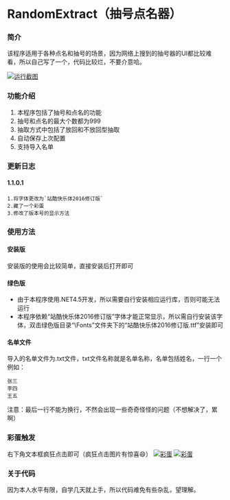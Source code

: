 # RandomExtract（抽号点名器）
### 简介

该程序适用于各种点名和抽号的场景，因为网络上搜到的抽号器的UI都比较难看，所以自己写了一个，代码比较烂，不要介意哈。

[![运行截图](https://s2.ax1x.com/2019/02/04/kJ8ldS.png "运行截图")](https://s2.ax1x.com/2019/02/04/kJ8ldS.png "运行截图")

### 功能介绍
1. 本程序包括了抽号和点名的功能
2. 抽号和点名的最大个数都为999
3. 抽取方式中包括了放回和不放回型抽取
4. 自动保存上次配置
5. 支持导入名单
### 更新日志
#### 1.1.0.1
	1.将字体更改为`站酷快乐体2016修订版`
	2.藏了一个彩蛋
	3.修改了版本号的显示方法
### 使用方法

#### 安装版
安装版的使用会比较简单，直接安装后打开即可

#### 绿色版
- 由于本程序使用.NET4.5开发，所以需要自行安装相应运行库，否则可能无法运行
- 本程序依赖“站酷快乐体2016修订版”字体才能正常显示，所以需自行安装该字体，双击绿色版目录“\Fonts”文件夹下的“站酷快乐体2016修订版.ttf”安装即可

#### 名单文件
导入的名单文件为.txt文件，txt文件名称就是名单名称，名单包括姓名，一行一个例如：
```
张三
李四
王五
```
注意：最后一行不能为换行，不然会出现一些奇奇怪怪的问题（不想解决了，累啊）
### 彩蛋触发
右下角文本框疯狂点击即可（疯狂点击图片有惊喜:smile:）
[![彩蛋](https://s2.ax1x.com/2019/02/04/kJ8NMq.png "彩蛋")](https://s2.ax1x.com/2019/02/04/kJ8NMq.png "彩蛋")
[![彩蛋](https://s2.ax1x.com/2019/02/04/kJ8Us0.png "彩蛋")](https://s2.ax1x.com/2019/02/04/kJ8Us0.png "彩蛋")
### 关于代码
因为本人水平有限，自学几天就上手，所以代码难免有些杂乱，望理解。
